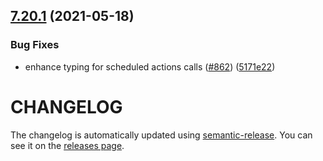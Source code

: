## [7.20.1](https://github.com/contentful/contentful-management.js/compare/v7.20.0...v7.20.1) (2021-05-18)


### Bug Fixes

* enhance typing for scheduled actions calls ([#862](https://github.com/contentful/contentful-management.js/issues/862)) ([5171e22](https://github.com/contentful/contentful-management.js/commit/5171e22af8ff3b6854bd7cf28791ead8bd60e42a))

# CHANGELOG

The changelog is automatically updated using
[semantic-release](https://github.com/semantic-release/semantic-release). You
can see it on the [releases page](https://github.com/contentful/contentful-management.js/releases).
